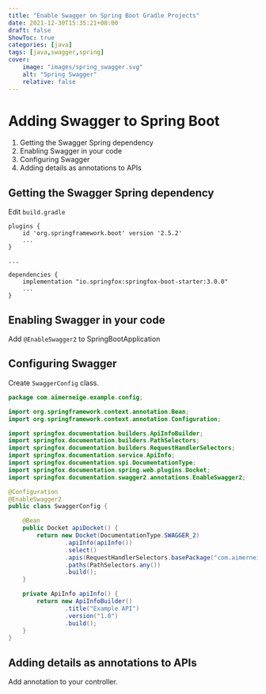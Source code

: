 ```yaml
---
title: "Enable Swagger on Spring Boot Gradle Projects"
date: 2021-12-30T15:35:21+08:00
draft: false
ShowToc: true
categories: [java]
tags: [java,swagger,spring]
cover:
    image: "images/spring_swagger.svg"
    alt: "Spring Swagger"
    relative: false
---
```


# Adding Swagger to Spring Boot

1. Getting the Swagger Spring dependency
2. Enabling Swagger in your code
3. Configuring Swagger
4. Adding details as annotations to APIs

## Getting the Swagger Spring dependency

Edit `build.gradle`

```
plugins {
	id 'org.springframework.boot' version '2.5.2'
	...
}

...

dependencies {
    implementation "io.springfox:springfox-boot-starter:3.0.0"
    ...
}
```

## Enabling Swagger in your code

Add `@EnableSwagger2` to SpringBootApplication

## Configuring Swagger

Create `SwaggerConfig` class.

```java
package com.aimerneige.example.config;

import org.springframework.context.annotation.Bean;
import org.springframework.context.annotation.Configuration;

import springfox.documentation.builders.ApiInfoBuilder;
import springfox.documentation.builders.PathSelectors;
import springfox.documentation.builders.RequestHandlerSelectors;
import springfox.documentation.service.ApiInfo;
import springfox.documentation.spi.DocumentationType;
import springfox.documentation.spring.web.plugins.Docket;
import springfox.documentation.swagger2.annotations.EnableSwagger2;

@Configuration
@EnableSwagger2
public class SwaggerConfig {

    @Bean
    public Docket apiDocket() {
        return new Docket(DocumentationType.SWAGGER_2)
                .apiInfo(apiInfo())
                .select()
                .apis(RequestHandlerSelectors.basePackage("com.aimerneige.example.controller"))
                .paths(PathSelectors.any())
                .build();
    }

    private ApiInfo apiInfo() {
        return new ApiInfoBuilder()
                .title("Example API")
                .version("1.0")
                .build();
    }
}
```

## Adding details as annotations to APIs

Add annotation to your controller.
